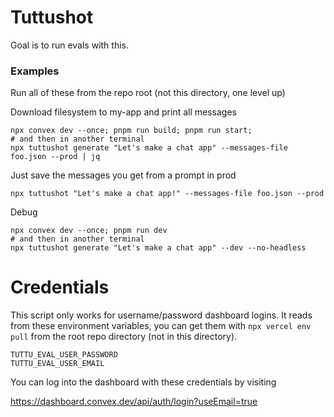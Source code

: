 # Tuttushot

Goal is to run evals with this.

### Examples

Run all of these from the repo root (not this directory, one level up)

Download filesystem to my-app and print all messages

```
npx convex dev --once; pnpm run build; pnpm run start;
# and then in another terminal
npx tuttushot generate "Let's make a chat app" --messages-file foo.json --prod | jq
```

Just save the messages you get from a prompt in prod

```
npx tuttushot "Let's make a chat app!" --messages-file foo.json --prod
```

Debug

```
npx convex dev --once; pnpm run dev
# and then in another terminal
npx tuttushot generate "Let's make a chat app" --dev --no-headless
```

# Credentials

This script only works for username/password dashboard logins.
It reads from these environment variables, you can get them
with `npx vercel env pull` from the root repo directory (not in
this directory).

```
TUTTU_EVAL_USER_PASSWORD
TUTTU_EVAL_USER_EMAIL
```

You can log into the dashboard with these credentials by visiting

https://dashboard.convex.dev/api/auth/login?useEmail=true
